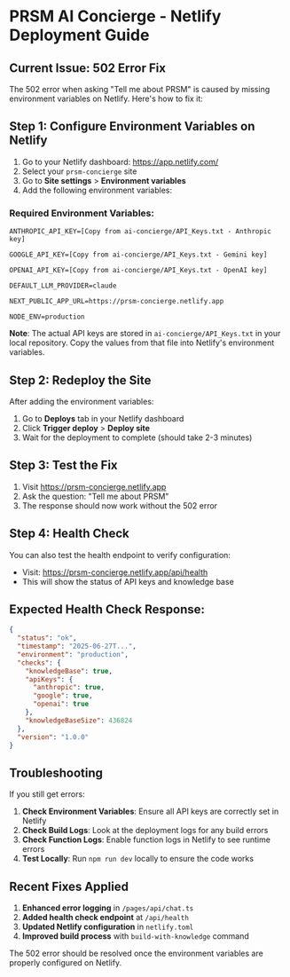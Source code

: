 # PRSM AI Concierge - Netlify Deployment Guide

## Current Issue: 502 Error Fix

The 502 error when asking "Tell me about PRSM" is caused by missing environment variables on Netlify. Here's how to fix it:

## Step 1: Configure Environment Variables on Netlify

1. Go to your Netlify dashboard: https://app.netlify.com/
2. Select your `prsm-concierge` site
3. Go to **Site settings** > **Environment variables**
4. Add the following environment variables:

### Required Environment Variables:

```
ANTHROPIC_API_KEY=[Copy from ai-concierge/API_Keys.txt - Anthropic key]

GOOGLE_API_KEY=[Copy from ai-concierge/API_Keys.txt - Gemini key]

OPENAI_API_KEY=[Copy from ai-concierge/API_Keys.txt - OpenAI key]

DEFAULT_LLM_PROVIDER=claude

NEXT_PUBLIC_APP_URL=https://prsm-concierge.netlify.app

NODE_ENV=production
```

**Note**: The actual API keys are stored in `ai-concierge/API_Keys.txt` in your local repository. Copy the values from that file into Netlify's environment variables.

## Step 2: Redeploy the Site

After adding the environment variables:

1. Go to **Deploys** tab in your Netlify dashboard
2. Click **Trigger deploy** > **Deploy site**
3. Wait for the deployment to complete (should take 2-3 minutes)

## Step 3: Test the Fix

1. Visit https://prsm-concierge.netlify.app
2. Ask the question: "Tell me about PRSM"
3. The response should now work without the 502 error

## Step 4: Health Check

You can also test the health endpoint to verify configuration:
- Visit: https://prsm-concierge.netlify.app/api/health
- This will show the status of API keys and knowledge base

## Expected Health Check Response:

```json
{
  "status": "ok",
  "timestamp": "2025-06-27T...",
  "environment": "production",
  "checks": {
    "knowledgeBase": true,
    "apiKeys": {
      "anthropic": true,
      "google": true,
      "openai": true
    },
    "knowledgeBaseSize": 436824
  },
  "version": "1.0.0"
}
```

## Troubleshooting

If you still get errors:

1. **Check Environment Variables**: Ensure all API keys are correctly set in Netlify
2. **Check Build Logs**: Look at the deployment logs for any build errors
3. **Check Function Logs**: Enable function logs in Netlify to see runtime errors
4. **Test Locally**: Run `npm run dev` locally to ensure the code works

## Recent Fixes Applied

1. **Enhanced error logging** in `/pages/api/chat.ts`
2. **Added health check endpoint** at `/api/health`
3. **Updated Netlify configuration** in `netlify.toml`
4. **Improved build process** with `build-with-knowledge` command

The 502 error should be resolved once the environment variables are properly configured on Netlify.